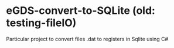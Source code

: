 # eGDS-convert-to-SQLite (old: testing-fileIO)

Particular project to convert files .dat to registers in Sqlite using C#
